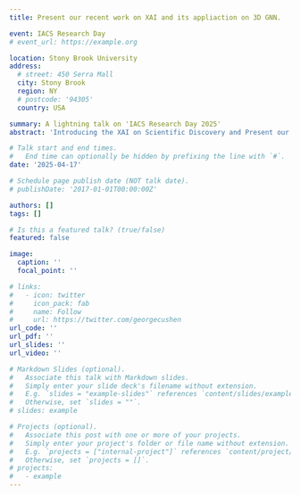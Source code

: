```yaml
---
title: Present our recent work on XAI and its appliaction on 3D GNN.

event: IACS Research Day
# event_url: https://example.org

location: Stony Brook University
address:
  # street: 450 Serra Mall
  city: Stony Brook
  region: NY
  # postcode: '94305'
  country: USA

summary: A lightning talk on 'IACS Research Day 2025'
abstract: 'Introducing the XAI on Scientific Discovery and Present our Recent Work'

# Talk start and end times.
#   End time can optionally be hidden by prefixing the line with `#`.
date: '2025-04-17'

# Schedule page publish date (NOT talk date).
# publishDate: '2017-01-01T00:00:00Z'

authors: []
tags: []

# Is this a featured talk? (true/false)
featured: false

image:
  caption: ''
  focal_point: ''

# links:
#   - icon: twitter
#     icon_pack: fab
#     name: Follow
#     url: https://twitter.com/georgecushen
url_code: ''
url_pdf: ''
url_slides: ''
url_video: ''

# Markdown Slides (optional).
#   Associate this talk with Markdown slides.
#   Simply enter your slide deck's filename without extension.
#   E.g. `slides = "example-slides"` references `content/slides/example-slides.md`.
#   Otherwise, set `slides = ""`.
# slides: example

# Projects (optional).
#   Associate this post with one or more of your projects.
#   Simply enter your project's folder or file name without extension.
#   E.g. `projects = ["internal-project"]` references `content/project/deep-learning/index.md`.
#   Otherwise, set `projects = []`.
# projects:
#   - example
---
```

